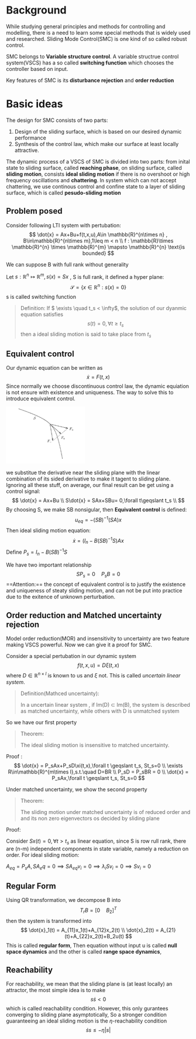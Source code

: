 # Background

While studying general principles and methods for controlling and modelling, there is a need to learn some special methods that is widely used and researched.  Sliding Mode Control(SMC) is one kind of so called robust control.

SMC belongs to **Variable structure control**. A variable structrue control system(VSCS) has a so called **switching function** which chooses the controller based on input. 

Key features of SMC is its **disturbance rejection** and **order reduction**



# Basic ideas

The design for SMC consists of two parts:

1. Design of the sliding surface, which is based on our desired dynamic performance
2. Synthesis of the control law, which make our surface at least locally attractive.

The dynamic process of a VSCS of SMC is divided into two parts: from inital state to sliding surface, called **reaching phase**, on sliding surface, called **sliding motion**, consists **ideal sliding motion** if there is no overshoot or high frequency oscillations and **chattering**. In system which can not accept chattering, we use continous control and confine state to a layer of sliding surface, which is called **pesudo-sliding motion**

## Problem posed

Consider following LTI system with pertubation:
$$
\dot{x} = Ax+Bu+f(t,x,u),A\in \mathbb{R}^{n\times n} , B\in\mathbb{R}^{n\times m},1\leq m < n \\
f : \mathbb{R}\times \mathbb{R}^{n} \times \mathbb{R}^{m} \mapsto \mathbb{R}^{n} \text{is bounded}
$$

We can suppose B with full rank without generality

Let $s:\mathbb{R}^{n} \mapsto \mathbb{R}^{m},s(x) = Sx$ , S is full rank, it defined a hyper plane:
$$
\mathcal{S} = \{x\in \mathbb{R}^{n}:s(x) = 0\}
$$
s is called switching function

>Definition: If  $ \exists \quad t_s < \infty$, the solution of our dyanmic equation satisfies 
>$$
>s(t) = 0,\forall t \geqslant t_s
>$$
>then a ideal sliding motion is said to take place from $t_s$



## Equivalent control

Our dynamic equation can be written as 
$$
\dot{x} = F(t,x)
$$
Since normally we choose discontinuous control law, the dynamic equiation is not ensure with existence and uniqueness. The way to solve this to introduce equivalent control. 

<img src="Sliding_Mode_Control.assets/Screen Shot 2021-10-08 at 9.26.41 AM.png" alt="Screen Shot 2021-10-08 at 9.26.41 AM" style="zoom:33%;" />

we substitue the derivative near the sliding plane with the linear combination of its sided derivative to make it tagent to sliding plane. Ignoring all these stuff, on average, our final result can be get using a control signal:
$$
\dot{x} = Ax+Bu \\
S\dot{x} = SAx+SBu= 0,\forall t\geqslant t_s \\
$$
By choosing S, we make SB nonsigular, then **Equivalent control** is defined:
$$
u_{eq} = -(SB)^{-1}(SA)x
$$
Then ideal  sliding motion equation:
$$
\dot{x} = (I_n-B(SB)^{-1}S)Ax
$$
Define $P_s = I_n-B(SB)^{-1}S$

We have two important relationship
$$
SP_s = 0 \quad P_{s}B = 0
$$
==Attention:== the concept of equivalent control is to justify the existence and uniqueness of steaty sliding motion, and can not be put into practice due to the exitence of unknown perturbation.



## Order reduction and Matched uncertainty rejection

Model order reduction(MOR) and insensitivity to uncertainty are two feature making VSCS powerful. Now we can give it a proof for SMC.

Consider a special pertubation in our dynamic system 
$$
f(t,x,u) = D\xi(t,x)
$$
where $D\in\mathbb{R}^{n\times l}$ is known to us and $\xi$ not. This is called  *uncertain linear system*.

> Definition(Mathced uncertainty):
>
> In a uncertain linear system , if Im(D) $\subset$ Im(B), the system is described as matched uncertainty, while others with D is unmatched system

So we have our first property

> Theorem:
>
> The ideal sliding motion is insensitive to matched uncertainty.

Proof :
$$
\dot{x} = P_sAx+P_sD\xi(t,x),\forall t \geqslant t_s, St_s=0 \\
\exists R\in\mathbb{R}^{m\times l},s.t.\quad D=BR \\
P_sD = P_sBR = 0 \\
\dot{x} = P_sAx,\forall t \geqslant t_s, St_s=0
$$


Under matched uncertainty, we show the second property

> Theorem:
>
> The sliding motion under matched uncertainty is of reduced order and and its non zero eigenvectors os decided by sliding plane

Proof:

Consider $Sx(t) = 0, \forall t >t_s$   as linear equation, since S is row rull rank, there are (n-m) independent components in state variable, namely a reduction on order. For ideal sliding motion:

$A_{eq} = P_sA, SA_eq = 0\implies SA_{eq}v_i = 0 \implies \lambda_iSv_i = 0 \implies Sv_i = 0$



## Regular Form

Using QR transformation, we decompose B into 
$$
T_r B = [0\quad B_2]^T
$$
then the system is transformed into 
$$
\dot{x}_1(t) = A_{11}x_1(t)+A_{12}x_2(t) \\
\dot{x}_2(t) = A_{21}(t)+A_{22}x_2(t)+B_2u(t)
$$
This is called **regular form**, Then equation without input u is called **null space dynamics** and the other is called **range space dynamics**, 

## Reachability

For reachability, we mean that the sliding plane is (at least locally) an attractor, the most simple idea is to make 
$$
s\dot{s} < 0
$$
which is called reachability condition. However, this only gurantees converging to sliding plane asymptotically, So a stronger condition guaranteeing an ideal sliding motion is the $\eta$-reachability condition
$$
\dot{s}s \leqslant -\eta|s|
$$
